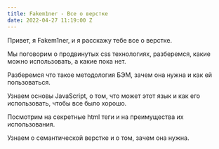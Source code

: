 ```yaml
---
title: Fakem1ner - Все о верстке
date: 2022-04-27 11:19:00 Z
---
```


Привет, я Fakem1ner, и я расскажу тебе все о верстке.

Мы поговорим о продвинутых css технологиях, разберемся, какие можно использовать, а какие пока нет.

Разберемся что такое методология БЭМ, зачем она нужна и как ей пользоваться.

Узнаем основы JavaScript, о том, что может этот язык и как его использовать, чтобы все было хорошо.

Посмотрим на секретные html теги и на преимущества их использования.

Узнаем о семантической верстке и о том, зачем она нужна.